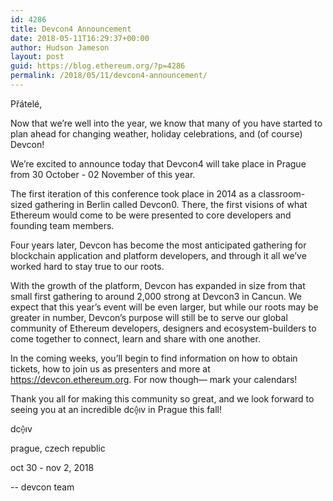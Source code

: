 ```yaml
---
id: 4286
title: Devcon4 Announcement
date: 2018-05-11T16:29:37+00:00
author: Hudson Jameson
layout: post
guid: https://blog.ethereum.org/?p=4286
permalink: /2018/05/11/devcon4-announcement/
---
```

Přátelé,

Now that we’re well into the year, we know that many of you have started to plan ahead for changing weather, holiday celebrations, and (of course) Devcon!

We’re excited to announce today that Devcon4 will take place in Prague from 30 October - 02 November of this year.

The first iteration of this conference took place in 2014 as a classroom-sized gathering in Berlin called Devcon0. There, the first visions of what Ethereum would come to be were presented to core developers and founding team members.

Four years later, Devcon has become the most anticipated gathering for blockchain application and platform developers, and through it all we’ve worked hard to stay true to our roots.

With the growth of the platform, Devcon has expanded in size from that small first gathering to around 2,000 strong at Devcon3 in Cancun. We expect that this year’s event will be even larger, but while our roots may be greater in number, Devcon’s purpose will still be to serve our global community of Ethereum developers, designers and ecosystem-builders to come together to connect, learn and share with one another.

In the coming weeks, you’ll begin to find information on how to obtain tickets, how to join us as presenters and more at <a href="https://devcon.ethereum.org">https://devcon.ethereum.org</a>. For now though— mark your calendars!

Thank you all for making this community so great, and we look forward to seeing you at an incredible dc⟠ıv in Prague this fall!

dc⟠ıv

prague, czech republic

oct 30 - nov 2, 2018

-- devcon team